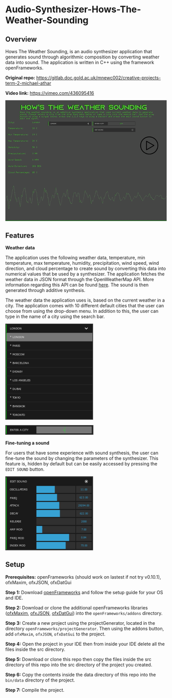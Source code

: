 # Audio-Synthesizer-Hows-The-Weather-Sounding

## Overview

Hows The Weather Sounding, is an audio synthesizer application that generates sound through algorithmic composition by converting weather data into sound. The application is written in C++ using the framework openFrameworks. 

**Original repo:** https://gitlab.doc.gold.ac.uk/mnewc002/creative-projects-term-2-michael-athar

**Video link:** https://vimeo.com/436095416

![](preview.gif)

## Features

**Weather data**

The application uses the following weather data, temperature, min temperature, max temperature, humidity, precipitation, wind speed, wind direction, and cloud percentage to create sound by converting this data into numerical values that be used by a synthesizer. The application fetches the weather data in JSON format through the OpenWeatherMap API. More information regarding this API can be found [here](https://openweathermap.org/api). The sound is then generated through additive synthesis. 

The weather data the application uses is, based on the current weather in a city. The application comes with 10 different default cities that the user can choose from using the drop-down menu. In addition to this, the user can type in the name of a city using the search bar. 

![](default-cities.png)

![](enter-a-city.png)

**Fine-tuning a sound**

For users that have some experience with sound synthesis, the user can fine-tune the sound by changing the parameters of the synthesizer. This feature is, hidden by default but can be easily accessed by pressing the ```EDIT SOUND``` button. 

![](edit-sound.png)

## Setup

**Prerequisites:**
openFrameworks (should work on lastest if not try v0.10.1),
ofxMaxim, 
ofxJSON,
ofxDatGui

**Step 1:** Download [openFrameworks](https://openframeworks.cc/download/) and follow the setup guide for your OS and IDE.

**Step 2:** Download or clone the additional openFrameworks libraries ([ofxMaxim](https://github.com/micknoise/Maximilian), [ofxJSON](https://github.com/jeffcrouse/ofxJSON), [ofxDatGui](https://github.com/braitsch/ofxDatGui)) into the ```openFrameworks/addons``` directory. 

**Step 3:** Create a new project using the projectGenerator, located in the directory ```openFrameworks/projectGenerator```. Then using the addons button, add ```ofxMaxim```, ```ofxJSON```, ```ofxDatGui``` to the project. 

**Step 4:** Open the project in your IDE then from inside your IDE delete all the files inside the src directory.

**Step 5:** Download or clone this repo then copy the files inside the src directory of this repo into the src directory of the project you created.

**Step 6:** Copy the contents inside the data directory of this repo into the ```bin/data``` directory of the project.  

**Step 7:** Compile the project.
